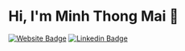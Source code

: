 # Hi, I'm Minh Thong Mai 🌻

[![Website Badge](https://img.shields.io/badge/-minhthongmai.com-EF444F?style=flat&logo=google-chrome&logoColor=white&link=https://minhthongmai.com)](https://minhthongmai.com)
[![Linkedin Badge](https://img.shields.io/badge/-tom-mai-EF444F?style=flat&logo=Linkedin&logoColor=white&link=https://www.linkedin.com/in/tom-mai/)](https://www.linkedin.com/in/tom-mai/)
<!--
**MinhThong14/MinhThong14** is a ✨ _special_ ✨ repository because its `README.md` (this file) appears on your GitHub profile.

Here are some ideas to get you started:

- 🔭 I’m currently working on ...
- 🌱 I’m currently learning ...
- 👯 I’m looking to collaborate on ...
- 🤔 I’m looking for help with ...
- 💬 Ask me about ...
- 📫 How to reach me: ...
- 😄 Pronouns: ...
- ⚡ Fun fact: ...
-->
